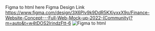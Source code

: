 Figma to html 
here Figma Design Link
https://www.figma.com/design/3X6Plv9k9DdR5KXiyxxX9o/Finance-Website-Concept---Full-Web-Mock-up-2022-(Community)?m=auto&t=w4tDOS2lrindzFtt-6
![Figma to html](https://github.com/user-attachments/assets/51801811-d92c-4cd2-b5a3-3917743d55d8)
